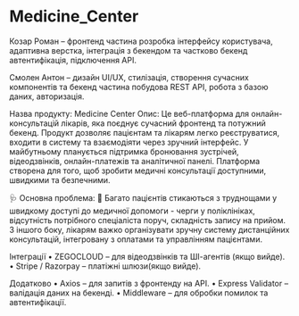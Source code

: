 # Medicine_Center
Козар Роман – фронтенд частина розробка інтерфейсу користувача, адаптивна верстка, інтеграція з бекендом та частково бекенд автентифікація, підключення API.

Смолен Антон – дизайн UI/UX, стилізація, створення сучасних компонентів та бекенд частина побудова REST API, робота з базою даних, авторизація.

Назва продукту: Medicine Center
Опис:
Це веб-платформа для онлайн-консультацій лікарів, яка поєднує сучасний фронтенд та потужний бекенд. Продукт дозволяє пацієнтам та лікарям легко реєструватися, входити в систему та взаємодіяти через зручний інтерфейс. У майбутньому планується підтримка бронювання зустрічей, відеодзвінків, онлайн-платежів та аналітичної панелі. Платформа створена для того, щоб зробити медичні консультації доступними, швидкими та безпечними.

🩺 Основна проблема:
	Багато пацієнтів стикаються з труднощами у швидкому доступі до медичної допомоги - черги у поліклініках, відсутність потрібного спеціаліста поруч, складність запису на прийом. З іншого боку, лікарям важко організувати зручну систему дистанційних консультацій, інтегровану з оплатами та управлінням пацієнтами.


Інтеграції
•	ZEGOCLOUD – для відеодзвінків та ШІ-агентів (якщо вийде).
•	Stripe / Razorpay – платіжні шлюзи(якщо вийде).

Додатково
•	Axios – для запитів з фронтенду на API.
•	Express Validator – валідація даних на бекенді.
•	Middleware – для обробки помилок та автентифікації.
